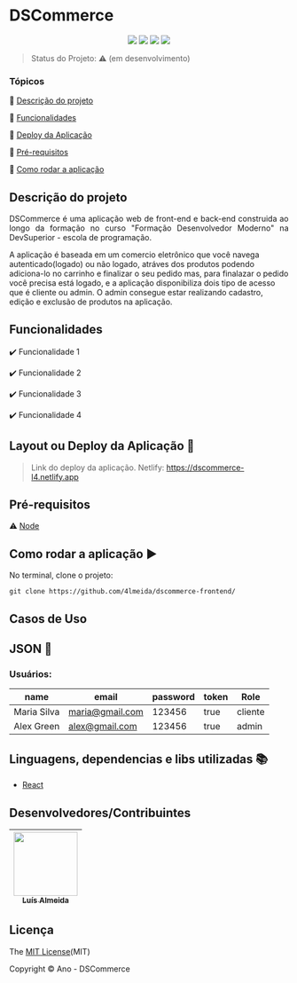 <h1>DSCommerce</h1> 

<p align="center">
  <img src="https://img.shields.io/static/v1?label=react&message=framework&color=blue&style=for-the-badge&logo=REACT"/>
  <img src="https://img.shields.io/static/v1?label=Netlify&message=deploy&color=blue&style=for-the-badge&logo=netlify"/>
  <img src="http://img.shields.io/static/v1?label=License&message=MIT&color=green&style=for-the-badge"/>
   <img src="http://img.shields.io/static/v1?label=STATUS&message=desenvolvimento&color=GREEN&style=for-the-badge"/>
</p>

> Status do Projeto: :warning: (em desenvolvimento)

### Tópicos 

:small_blue_diamond: [Descrição do projeto](#descrição-do-projeto)

:small_blue_diamond: [Funcionalidades](#funcionalidades)

:small_blue_diamond: [Deploy da Aplicação](#deploy-da-aplicação-dash)

:small_blue_diamond: [Pré-requisitos](#pré-requisitos)

:small_blue_diamond: [Como rodar a aplicação](#como-rodar-a-aplicação-arrow_forward)

## Descrição do projeto 

<p align="justify">
DSCommerce é uma aplicação web de front-end e back-end  construida ao longo da formação no curso "Formação Desenvolvedor Moderno" na DevSuperior - escola de programação.

A aplicação é baseada em um comercio eletrônico que você navega autenticado(logado) ou não logado, atráves dos produtos podendo adiciona-lo no carrinho e finalizar o seu pedido mas, para finalazar o pedido você precisa está logado, e a aplicação disponibiliza dois tipo de acesso que é cliente ou admin. O admin consegue estar realizando cadastro, edição e exclusão de produtos na aplicação.
</p>

## Funcionalidades

:heavy_check_mark: Funcionalidade 1  

:heavy_check_mark: Funcionalidade 2  

:heavy_check_mark: Funcionalidade 3  

:heavy_check_mark: Funcionalidade 4  

## Layout ou Deploy da Aplicação :dash:

> Link do deploy da aplicação. Netlify: https://dscommerce-l4.netlify.app

## Pré-requisitos

:warning: [Node](https://nodejs.org/en/download/)


## Como rodar a aplicação :arrow_forward:

No terminal, clone o projeto: 

```
git clone https://github.com/4lmeida/dscommerce-frontend/
```

## Casos de Uso


## JSON :floppy_disk:

### Usuários: 

|name|email|password|token|Role|
| -------- |-------- |-------- |-------- |-------- |
|Maria Silva|maria@gmail.com|123456|true|cliente|
|Alex Green|alex@gmail.com|123456|true|admin|

## Linguagens, dependencias e libs utilizadas :books:

- [React](https://pt-br.reactjs.org/docs/create-a-new-react-app.html)


## Desenvolvedores/Contribuintes

| [<img src="https://avatars.githubusercontent.com/u/93017964?v=4" width=115><br><sub>Luís Almeida</sub>](https://github.com/4lmeida) |
| :---: |


## Licença 

The [MIT License](https://github.com/4lmeida/dscommerce-frontend/blob/main/LICENSE)(MIT)

Copyright :copyright: Ano - DSCommerce
